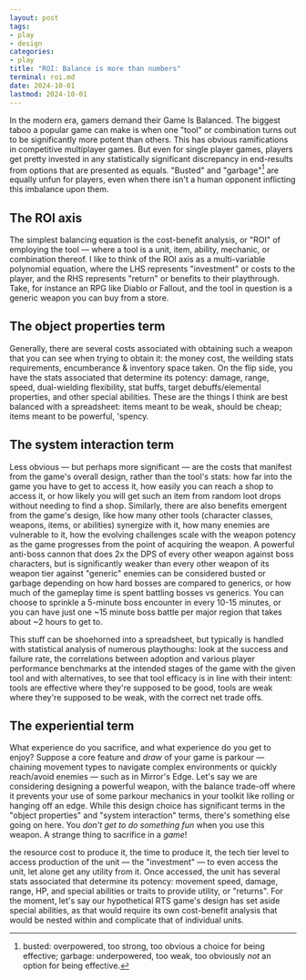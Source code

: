 ```yaml
---
layout: post
tags: 
- play
- design
categories: 
- play
title: "ROI: Balance is more than numbers"
terminal: roi.md
date: 2024-10-01
lastmod: 2024-10-01
---
```


In the modern era, gamers demand their Game Is Balanced. The biggest taboo a popular game can make is when one "tool" or combination turns out to be significantly more potent than others. This has obvious ramifications in competitive multiplayer games. But even for single player games, players get pretty invested in any statistically significant discrepancy in end-results from options that are presented as equals. "Busted" and "garbage"[^busted] are equally unfun for players, even when there isn't a human opponent inflicting this imbalance upon them. 

[^busted]: busted: overpowered, too strong, too obvious a choice for being effective; garbage: underpowered, too weak, too obviously *not* an option for being effective.

## The ROI axis
The simplest balancing equation is the cost-benefit analysis, or "ROI" of employing the tool — where a tool is a unit, item, ability, mechanic, or combination thereof. I like to think of the ROI axis as a multi-variable polynomial equation, where the LHS represents "investment" or costs to the player, and the RHS represents "return" or benefits to their playthrough. Take, for instance an RPG like Diablo or Fallout, and the tool in question is a generic weapon you can buy from a store.

## The object properties term
Generally, there are several costs associated with obtaining such a weapon that you can see when trying to obtain it: the money cost, the weilding stats requirements, encumberance & inventory space taken. On the flip side, you have the stats associated that determine its potency: damage, range, speed, dual-wielding flexibility, stat buffs, target debuffs/elemental properties, and other special abilities. These are the things I think are best balanced with a spreadsheet: items meant to be weak, should be cheap; items meant to be powerful, 'spency.

## The system interaction term
Less obvious — but perhaps more significant — are the costs  that manifest from the game's overall design, rather than the tool's stats: how far into the game you have to get to access it, how easily you can reach a shop to access it, or how likely you will get such an item from random loot drops without needing to find a shop. Similarly, there are also benefits emergent from the game's design, like how many other tools (character classes, weapons, items, or abilities) synergize with it, how many enemies are vulnerable to it, how the evolving challenges scale with the weapon potency as the game progresses from the point of acquiring the weapon. A powerful anti-boss cannon that does 2x the DPS of every other weapon against boss characters, but is significantly weaker than every other weapon of its weapon tier against "generic" enemies can be considered busted or garbage depending on how hard bosses are compared to generics, or how much of the gameplay time is spent battling bosses vs generics. You can choose to sprinkle a 5-minute boss encounter in every 10-15 minutes, or you can have just one ~15 minute boss battle per major region that takes about ~2 hours to get to.

This stuff can be shoehorned into a spreadsheet, but typically is handled with statistical analysis of numerous playthoughs: look at the success and failure rate, the correlations between adoption and various player performance benchmarks at the intended stages of the game with the given tool and with alternatives, to see that tool efficacy is in line with their intent: tools are effective where they're supposed to be good, tools are weak where they're supposed to be weak, with the correct net trade offs.

## The experiential term
What experience do you sacrifice, and what experience do you get to enjoy? Suppose a core feature and *draw* of your game is parkour — chaining movement types to navigate complex environments or quickly reach/avoid enemies — such as in Mirror's Edge. Let's say we are considering designing a powerful weapon, with the balance trade-off where it prevents your use of some parkour mechanics in your toolkit like rolling or hanging off an edge. While this design choice has significant terms in the "object properties" and "system interaction" terms, there's something else going on here. You *don't get to do something fun* when you use this weapon. A strange thing to sacrifice in a *game*!


the resource cost to produce it, the time to produce it, the tech tier level to access production of the unit — the "investment" — to even access the unit, let alone get any utility from it. Once accessed, the unit has several stats associated that determine its potency: movement speed, damage, range, HP, and special abilities or traits to provide utility, or "returns". For the moment, let's say our hypothetical RTS game's design has set aside special abilities, as that would require its own cost-benefit analysis that would be nested within and complicate that of individual units.